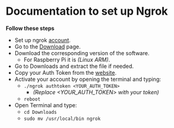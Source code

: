 # Documentation to set up Ngrok

**Follow these steps**

* Set up ngrok [account](https://dashboard.ngrok.com/login).
* Go to the [Download](https://ngrok.com/download) page.
* Download the corresponding version of the software.
    * For Raspberry Pi it is _(Linux ARM)_.
* Go to Downloads and extract the file if needed. 
* Copy your Auth Token from the [website](https://ngrok.com/download).
* Activate your account by opening the terminal and typing:
    * ```./ngrok authtoken <YOUR_AUTH_TOKEN>```
        * _(Replace <YOUR_AUTH_TOKEN> with your token)_
    * ```reboot```
* Open Terminal and type:
    * ```cd Downloads```
    * ```sudo mv /usr/local/bin ngrok```

